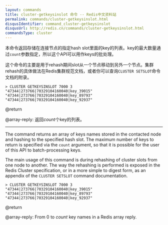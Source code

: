 ```yaml
---
layout: commands
title: cluster-getkeysinslot 命令 -- Redis中文资料站
permalink: commands/cluster-getkeysinslot.html
disqusIdentifier: command_cluster-getkeysinslot
disqusUrl: http://redis.cn/commands/cluster-getkeysinslot.html
commandsType: cluster
---
```


本命令返回存储在连接节点的指定hash slot里面的key的列表。key的最大数量通过`count`参数指定，所以这个API可以用作keys的批处理。

这个命令的主要是用于rehash期间slot从一个节点移动到另外一个节点。集群rehash的具体做法在Redis集群规范文档，或者你可以查询`CLUSTER SETSLOT`命令文档的附录。

```
> CLUSTER GETKEYSINSLOT 7000 3
"47344|273766|70329104160040|key_39015"
"47344|273766|70329104160040|key_89793"
"47344|273766|70329104160040|key_92937"
```

@return

@array-reply: 返回*count*个key的列表。

----------------------------------

The command returns an array of keys names stored in the contacted node and
hashing to the specified hash slot. The maximum number of keys to return
is specified via the `count` argument, so that it is possible for the user
of this API to batch-processing keys.

The main usage of this command is during rehashing of cluster slots from one
node to another. The way the rehashing is performed is exposed in the Redis
Cluster specification, or in a more simple to digest form, as an appendix
of the `CLUSTER SETSLOT` command documentation.

```
> CLUSTER GETKEYSINSLOT 7000 3
"47344|273766|70329104160040|key_39015"
"47344|273766|70329104160040|key_89793"
"47344|273766|70329104160040|key_92937"
```

@return

@array-reply: From 0 to *count* key names in a Redis array reply.

